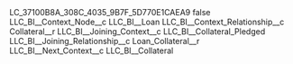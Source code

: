 <?xml version="1.0" encoding="UTF-8"?>
<CustomMetadata xmlns="http://soap.sforce.com/2006/04/metadata" xmlns:xsi="http://www.w3.org/2001/XMLSchema-instance" xmlns:xsd="http://www.w3.org/2001/XMLSchema">
    <label>LC_37100B8A_308C_4035_9B7F_5D770E1CAEA9</label>
    <protected>false</protected>
    <values>
        <field>LLC_BI__Context_Node__c</field>
        <value xsi:type="xsd:string">LLC_BI__Loan</value>
    </values>
    <values>
        <field>LLC_BI__Context_Relationship__c</field>
        <value xsi:type="xsd:string">Collateral__r</value>
    </values>
    <values>
        <field>LLC_BI__Joining_Context__c</field>
        <value xsi:type="xsd:string">LLC_BI__Collateral_Pledged</value>
    </values>
    <values>
        <field>LLC_BI__Joining_Relationship__c</field>
        <value xsi:type="xsd:string">Loan_Collateral__r</value>
    </values>
    <values>
        <field>LLC_BI__Next_Context__c</field>
        <value xsi:type="xsd:string">LLC_BI__Collateral</value>
    </values>
</CustomMetadata>
